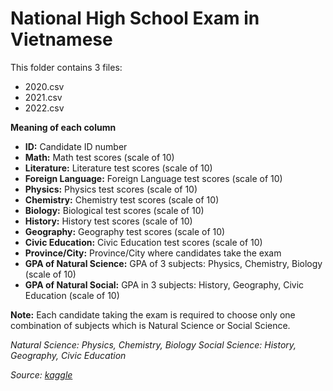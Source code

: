 # National High School Exam in Vietnamese

This folder contains 3 files:
- 2020.csv
- 2021.csv
- 2022.csv

**Meaning of each column**

- **ID:** Candidate ID number
- **Math:** Math test scores (scale of 10)
- **Literature:** Literature test scores (scale of 10)
- **Foreign Language:** Foreign Language test scores (scale of 10)
- **Physics:** Physics test scores (scale of 10)
- **Chemistry:** Chemistry test scores (scale of 10)
- **Biology:** Biological test scores (scale of 10)
- **History:** History test scores (scale of 10)
- **Geography:** Geography test scores (scale of 10)
- **Civic Education:** Civic Education test scores (scale of 10)
- **Province/City:** Province/City where candidates take the exam
- **GPA of Natural Science:** GPA of 3 subjects: Physics, Chemistry, Biology (scale of 10)
- **GPA of Natural Social:** GPA in 3 subjects: History, Geography, Civic Education (scale of 10)

**Note:** Each candidate taking the exam is required to choose only one combination of subjects which is Natural Science or Social Science.

*Natural Science: Physics, Chemistry, Biology*
*Social Science: History, Geography, Civic Education*

*Source: [kaggle](https://www.kaggle.com/datasets/nguyenthicamlai/national-high-school-exam-in-vietnamese?resource=download)*

